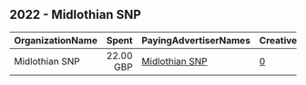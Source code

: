 ## 2022 - Midlothian SNP 
|OrganizationName|Spent|PayingAdvertiserNames|CreativeUrls|Impressions|Genders|AgeBrackets|CountryCodes|BillingAddresses|CandidateBallotInformation|
|:---|---:|:---|:---|---:|:---|:---|:---|:---|:---|
|Midlothian SNP|22.00 GBP|[Midlothian SNP](2022/Midlothian_SNP.md)|[0](https://www.snap.com/political-ads/asset/9154887da7a42c7d61e471c17320f0e5a4eed41efb2a8a6fd8ef67f6240e6746?mediaType=mp4)|13,170||16+|united kingdom|GB|Vote SNP on May 5th|
